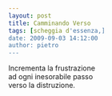 ```yaml
---
layout: post
title: Camminando Verso
tags: [scheggia d'essenza,]
date: 2009-09-03 14:12:00
author: pietro
---
```

Incrementa la frustrazione<br/>ad ogni inesorabile passo<br/>verso la distruzione.
